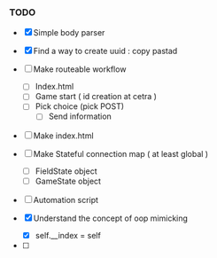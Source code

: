### TODO

* [x] Simple body parser
* [x] Find a way to create uuid : copy pastad

* [ ] Make routeable workflow
	* [ ] Index.html 
	* [ ] Game start ( id creation at cetra )
	* [ ] Pick choice (pick POST)
		* [ ] Send information
* [ ] Make index.html

* [ ] Make Stateful connection map ( at least global )
	* [ ] FieldState object
	* [ ] GameState object

* [ ] Automation script

* [x] Understand the concept of oop mimicking
	* [x] self.__index = self

* [ ] 
